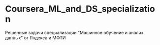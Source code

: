 # Coursera_ML_and_DS_specialization
Решенные задачи специализации "Машинное обучение и анализ данных" от Яндекса и МФТИ
